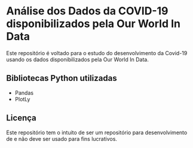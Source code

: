 # Análise dos Dados da COVID-19 disponibilizados pela Our World In Data

Este repositório é voltado para o estudo do desenvolvimento da Covid-19 usando
os dados disponibilizados pela Our World In Data.

## Bibliotecas Python  utilizadas

* Pandas
* PlotLy

## Licença

Este repositório tem o intuito de ser um repositório para desenvolvimento de
e não deve ser usado para fins lucrativos.
